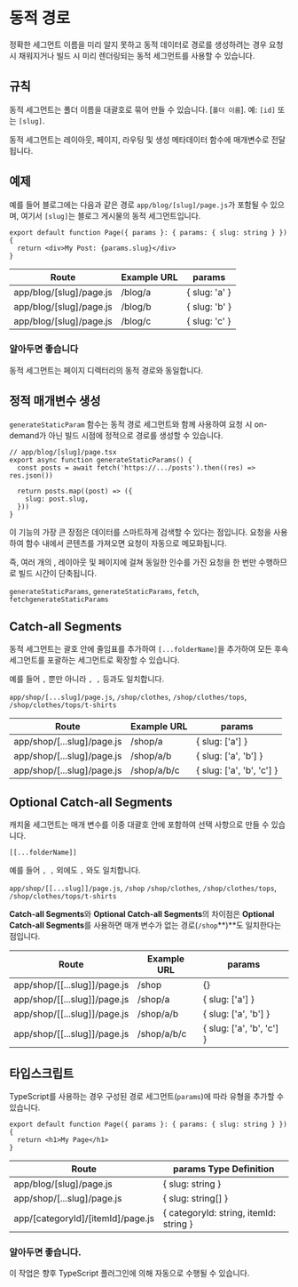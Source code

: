 # 동적 경로

정확한 세그먼트 이름을 미리 알지 못하고 동적 데이터로 경로를 생성하려는 경우 요청 시 채워지거나 빌드 시 미리 렌더링되는 동적 세그먼트를 사용할 수 있습니다.

## 규칙

동적 세그먼트는 폴더 이름을 대괄호로 묶어 만들 수 있습니다. [`폴더 이름`]. 예: `[id]` 또는 `[slug]`.

동적 세그먼트는 레이아웃, 페이지, 라우팅 및 생성 메타데이터 함수에 매개변수로 전달됩니다.

## 예제

예를 들어 블로그에는 다음과 같은 경로 `app/blog/[slug]/page.js`가 포함될 수 있으며, 여기서 `[slug]`는 블로그 게시물의 동적 세그먼트입니다.

```tsx
export default function Page({ params }: { params: { slug: string } }) {
  return <div>My Post: {params.slug}</div>
}
```

| Route | Example URL | params |
| --- | --- | --- |
| app/blog/[slug]/page.js | /blog/a | { slug: 'a' } |
| app/blog/[slug]/page.js | /blog/b | { slug: 'b' } |
| app/blog/[slug]/page.js | /blog/c | { slug: 'c' } |

### 알아두면 좋습니다

동적 세그먼트는 페이지 디렉터리의 동적 경로와 동일합니다.

## 정적 매개변수 생성

`generateStaticParam` 함수는 동적 경로 세그먼트와 함께 사용하여 요청 시 on-demand가 아닌 빌드 시점에 정적으로 경로를 생성할 수 있습니다.

```tsx
// app/blog/[slug]/page.tsx
export async function generateStaticParams() {
  const posts = await fetch('https://.../posts').then((res) => res.json())
 
  return posts.map((post) => ({
    slug: post.slug,
  }))
}
```

이 기능의 가장 큰 장점은 데이터를 스마트하게 검색할 수 있다는 점입니다. 요청을 사용하여 함수 내에서 콘텐츠를 가져오면 요청이 자동으로 메모화됩니다.

즉, 여러 개의 , 레이아웃 및 페이지에 걸쳐 동일한 인수를 가진 요청을 한 번만 수행하므로 빌드 시간이 단축됩니다.

`generateStaticParams`, `generateStaticParams`, `fetch`, `fetchgenerateStaticParams`

## **Catch-all Segments**

동적 세그먼트는 괄호 안에 줄임표를 추가하여 `[...folderName]`을 추가하여 모든 후속 세그먼트를 포괄하는 세그먼트로 확장할 수 있습니다.

예를 들어 `,` 뿐만 아니라 `, ,` 등과도 일치합니다.

`app/shop/[...slug]/page.js`, `/shop/clothes`, `/shop/clothes/tops`, `/shop/clothes/tops/t-shirts`

| Route | Example URL | params |
| --- | --- | --- |
| app/shop/[...slug]/page.js | /shop/a | { slug: ['a'] } |
| app/shop/[...slug]/page.js | /shop/a/b | { slug: ['a', 'b'] } |
| app/shop/[...slug]/page.js | /shop/a/b/c | { slug: ['a', 'b', 'c'] } |

## **Optional Catch-all Segments**

캐치올 세그먼트는 매개 변수를 이중 대괄호 안에 포함하여 선택 사항으로 만들 수 있습니다.

`[[...folderName]]`

예를 들어 `, ,` 외에도 `,` 와도 일치합니다.

`app/shop/[[...slug]]/page.js`, `/shop` `/shop/clothes`, `/shop/clothes/tops`, `/shop/clothes/tops/t-shirts`

**Catch-all Segments**와 **Optional Catch-all Segments**의 차이점은 **Optional Catch-all Segments**를 사용하면 매개 변수가 없는 경로(`/shop`**)**도 일치한다는 점입니다. 

| Route | Example URL | params |
| --- | --- | --- |
| app/shop/[[...slug]]/page.js | /shop | {} |
| app/shop/[[...slug]]/page.js | /shop/a | { slug: ['a'] } |
| app/shop/[[...slug]]/page.js | /shop/a/b | { slug: ['a', 'b'] } |
| app/shop/[[...slug]]/page.js | /shop/a/b/c | { slug: ['a', 'b', 'c'] } |

## 타입스크립트

TypeScript를 사용하는 경우 구성된 경로 세그먼트(`params`)에 따라 유형을 추가할 수 있습니다.

```tsx
export default function Page({ params }: { params: { slug: string } }) {
  return <h1>My Page</h1>
}
```

| Route | params Type Definition |
| --- | --- |
| app/blog/[slug]/page.js | { slug: string } |
| app/shop/[...slug]/page.js | { slug: string[] } |
| app/[categoryId]/[itemId]/page.js | { categoryId: string, itemId: string } |

### 알아두면 좋습니다.

이 작업은 향후 TypeScript 플러그인에 의해 자동으로 수행될 수 있습니다.